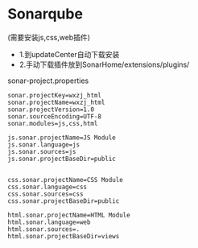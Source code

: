 # Sonarqube
 
(需要安装js,css,web插件)
* 1.到updateCenter自动下载安装
* 2.手动下载插件放到SonarHome/extensions/plugins/


sonar-project.properties
```
sonar.projectKey=wxzj_html
sonar.projectName=wxzj_html
sonar.projectVersion=1.0
sonar.sourceEncoding=UTF-8
sonar.modules=js,css,html  

js.sonar.projectName=JS Module  
js.sonar.language=js  
js.sonar.sources=js
js.sonar.projectBaseDir=public


css.sonar.projectName=CSS Module  
css.sonar.language=css  
css.sonar.sources=css  
css.sonar.projectBaseDir=public

html.sonar.projectName=HTML Module  
html.sonar.language=web  
html.sonar.sources=.
html.sonar.projectBaseDir=views
```
